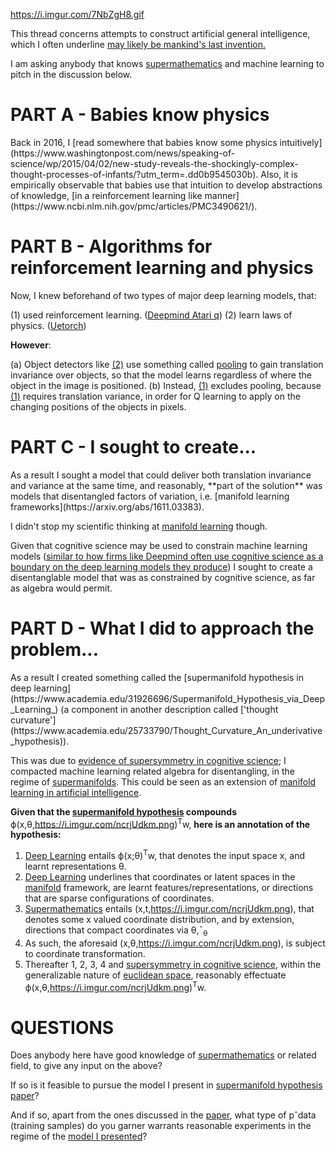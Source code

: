 https://i.imgur.com/7NbZgH8.gif


This thread concerns attempts to construct artificial general intelligence, which I often underline [may likely be mankind's last invention.](https://www.youtube.com/watch?v=9snY7lhJA4c)

I am asking anybody that knows [supermathematics](https://en.wikipedia.org/wiki/Supermathematics) and machine learning to pitch in the discussion below.



<h1>PART A - Babies know physics</h1>
Back in 2016, I [read somewhere that babies know some physics intuitively](https://www.washingtonpost.com/news/speaking-of-science/wp/2015/04/02/new-study-reveals-the-shockingly-complex-thought-processes-of-infants/?utm_term=.dd0b9545030b). 
Also, it is empirically observable that babies use that intuition to develop abstractions of knowledge, [in a reinforcement learning like manner](https://www.ncbi.nlm.nih.gov/pmc/articles/PMC3490621/).



<h1>PART B - Algorithms for reinforcement learning and physics</h1>
Now, I knew beforehand of two types of major deep learning models, that:

(1) used reinforcement learning. ([Deepmind Atari q](https://www.cs.toronto.edu/~vmnih/docs/dqn.pdf))
(2) learn laws of physics. ([Uetorch](https://github.com/facebook/UETorch))

**However**:

(a) Object detectors like [(2)](https://github.com/facebook/UETorch) use something called [pooling](http://iamaaditya.github.io/2016/03/one-by-one-convolution/) to gain translation invariance over objects, so that the model learns regardless of where the object in the image is positioned.
(b) Instead, [(1)](https://www.cs.toronto.edu/~vmnih/docs/dqn.pdf)  excludes pooling, because [(1)](https://www.cs.toronto.edu/~vmnih/docs/dqn.pdf)  requires translation variance, in order for Q learning to apply on the changing positions of the objects in pixels.


<h1>PART C - I sought to create...</h1>
As a result I sought a model that could deliver both translation invariance and variance at the same time, and reasonably, **part of the solution** was models that disentangled factors of variation, i.e. [manifold learning frameworks](https://arxiv.org/abs/1611.03383).

I didn't stop my scientific thinking at [manifold learning](http://scikit-learn.org/stable/modules/manifold.html) though.

Given that cognitive science may be used to constrain machine learning models ([similar to how firms like Deepmind often use cognitive science as a boundary on the deep learning models they produce](https://www.cs.toronto.edu/~vmnih/docs/dqn.pdf)) I sought to create a disentanglable model that was as constrained by cognitive science, as far as algebra would permit.



<h1>PART D - What I did to approach the problem...</h1>
As a result I created something called the [supermanifold hypothesis in deep learning](https://www.academia.edu/31926696/Supermanifold_Hypothesis_via_Deep_Learning_) (a component in another description called ['thought curvature'](https://www.academia.edu/25733790/Thought_Curvature_An_underivative_hypothesis)). 

This was due to [evidence of supersymmetry in cognitive science](https://arxiv.org/abs/0705.1134); I compacted machine learning related algebra for disentangling, in the regime of [supermanifolds](https://en.wikipedia.org/wiki/Supermanifold). This could be seen as an extension of [manifold learning in artificial intelligence](http://scikit-learn.org/stable/modules/manifold.html).

**Given that the [supermanifold hypothesis](https://www.academia.edu/31926696/Supermanifold_Hypothesis_via_Deep_Learning_) compounds** ϕ(x,θ,https://i.imgur.com/ncrjUdkm.png)<SUP>T</SUP>w, **here is an annotation of the hypothesis:**


1. [Deep Learning](https://en.wikipedia.org/wiki/Deep_learning) entails ϕ(x;θ)<SUP>T</SUP>w, that denotes the input space x, and learnt representations θ.
2. [Deep Learning](https://en.wikipedia.org/wiki/Deep_learning) underlines that coordinates or latent spaces in the [manifold](https://en.wikipedia.org/wiki/Manifold) framework, are learnt features/representations, or directions that are sparse configurations of coordinates.
3. [Supermathematics](https://en.wikipedia.org/wiki/Supermathematicsg) entails (x,t,https://i.imgur.com/ncrjUdkm.png), that denotes some x valued coordinate distribution, and by extension, directions that compact coordinates via θ,¯<sub>θ</sub>
4.  As such, the aforesaid (x,θ,https://i.imgur.com/ncrjUdkm.png), is subject to coordinate transformation.
5. Thereafter 1, 2, 3, 4 and [supersymmetry in cognitive science](https://arxiv.org/abs/0705.1134), within the generalizable nature of [euclidean space](https://en.wikipedia.org/wiki/Euclidean_space), reasonably effectuate ϕ(x,θ,https://i.imgur.com/ncrjUdkm.png)<SUP>T</SUP>w.


<H1>QUESTIONS</H1>

Does anybody here have good knowledge of [supermathematics](https://en.wikipedia.org/wiki/Supermathematics) or related field, to give any input on the above?

If so is it feasible to pursue the model I present in [supermanifold hypothesis paper](https://www.academia.edu/31926696/Supermanifold_Hypothesis_via_Deep_Learning_)?

And if so,  apart from the ones discussed in the [paper](https://www.academia.edu/31926696/Supermanifold_Hypothesis_via_Deep_Learning_), what type of pˆdata (training samples) do you garner warrants reasonable experiments in the regime of the [model I presented](https://www.academia.edu/31926696/Supermanifold_Hypothesis_via_Deep_Learning_)?
